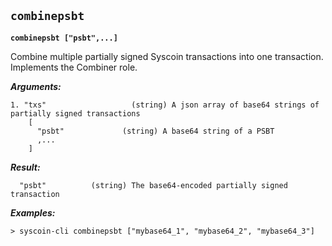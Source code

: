 ## **`combinepsbt`**

**`combinepsbt ["psbt",...]`**

Combine multiple partially signed Syscoin transactions into one transaction.
Implements the Combiner role.

***Arguments:***

```
1. "txs"                   (string) A json array of base64 strings of partially signed transactions
    [
      "psbt"             (string) A base64 string of a PSBT
      ,...
    ]

```



***Result:***

```
  "psbt"          (string) The base64-encoded partially signed transaction

```



***Examples:***

```
> syscoin-cli combinepsbt ["mybase64_1", "mybase64_2", "mybase64_3"]
```
